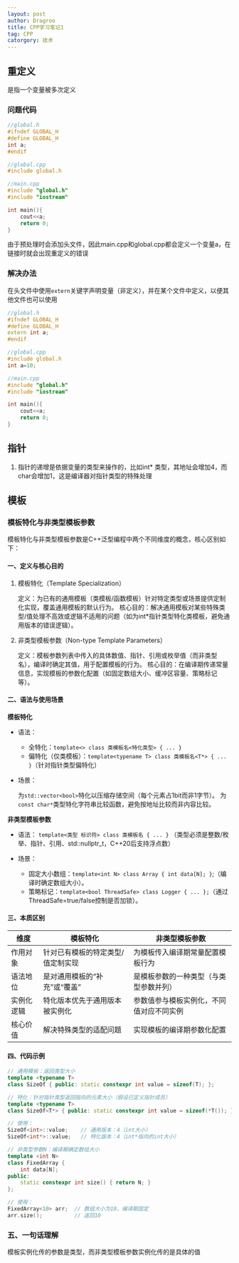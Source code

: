 ```yaml
---
layout: post
author: Dragroo
title: CPP学习笔记1
tag: CPP
catorgory: 技术
---
```


## 重定义

是指一个变量被多次定义

### 问题代码

```cpp
//global.h
#ifndef GLOBAL_H
#define GLOBAL_H
int a;
#endif

//global.cpp
#include global.h

//main.cpp
#include "global.h"
#include "iostream"

int main(){
    cout<<a;
    return 0;
}
```

由于预处理时会添加头文件，因此main.cpp和global.cpp都会定义一个变量a，在链接时就会出现重定义的错误

### 解决办法

在头文件中使用`extern`关键字声明变量（非定义），并在某个文件中定义，以便其他文件也可以使用

```cpp
//global.h
#ifndef GLOBAL_H
#define GLOBAL_H
extern int a;
#endif

//global.cpp
#include global.h
int a=10;

//main.cpp
#include "global.h"
#include "iostream"

int main(){
    cout<<a;
    return 0;
}
```

## 指针

1. 指针的递增是依据变量的类型来操作的，比如int* 类型，其地址会增加4，而char会增加1，这是编译器对指针类型的特殊处理

## 模板

### 模板特化与非类型模板参数

模板特化与非类型模板参数是C++泛型编程中两个不同维度的概念，核心区别如下：

#### 一、定义与核心目的

1. 模板特化（Template Specialization）

   定义：为已有的通用模板（类模板/函数模板）针对特定类型或场景提供定制化实现，覆盖通用模板的默认行为。
   核心目的：解决通用模板对某些特殊类型/值处理不高效或逻辑不适用的问题（如为int*指针类型特化类模板，避免通用版本的错误逻辑）。

2. 非类型模板参数（Non-type Template Parameters）

   定义：模板参数列表中传入的具体数值、指针、引用或枚举值（而非类型名），编译时确定其值，用于配置模板的行为。
   核心目的：在编译期传递常量信息，实现模板的参数化配置（如固定数组大小、缓冲区容量、策略标记等）。

#### 二、语法与使用场景

**模板特化**

- 语法：

  - 全特化：`template<> class 类模板名<特化类型> { ... }`
  - 偏特化（仅类模板）：`template<typename T> class 类模板名<T*> { ... }`（针对指针类型偏特化）

- 场景：

  为`std::vector<bool>`特化以压缩存储空间（每个元素占1bit而非1字节）。
  为`const char*`类型特化字符串比较函数，避免按地址比较而非内容比较。


**非类型模板参数**

- 语法：
`template<类型 标识符> class 类模板名 { ... }`
（类型必须是整数/枚举、指针、引用、std::nullptr_t，C++20后支持浮点数）
- 场景：

  - 固定大小数组：`template<int N> class Array { int data[N]; }`;（编译时确定数组大小）。
  - 策略标记：`template<bool ThreadSafe> class Logger { ... };`（通过ThreadSafe=true/false控制是否加锁）。

#### 三、本质区别

|维度|模板特化|非类型模板参数|
|---|--------|------------ |
|作用对象|针对已有模板的特定类型/值定制实现|为模板传入编译期常量配置模板行为|
|语法地位|是对通用模板的“补充”或“覆盖”|是模板参数的一种类型（与类型参数并列）|
|实例化逻辑|特化版本优先于通用版本被实例化|参数值参与模板实例化，不同值对应不同实例|
|核心价值|解决特殊类型的适配问题|实现模板的编译期参数化配置|

#### 四、代码示例

```cpp
// 通用模板：返回类型大小  
template <typename T>  
class SizeOf { public: static constexpr int value = sizeof(T); };  

// 特化：针对指针类型返回指向的元素大小（假设已定义指针成员）  
template <typename T>  
class SizeOf<T*> { public: static constexpr int value = sizeof(*T()); };  

// 使用：  
SizeOf<int>::value;    // 通用版本：4（int大小）  
SizeOf<int*>::value;   // 特化版本：4（int*指向的int大小）
```

```cpp
// 非类型参数N：编译期确定数组大小  
template <int N>  
class FixedArray {  
    int data[N];  
public:  
    static constexpr int size() { return N; }  
};  

// 使用：  
FixedArray<10> arr;  // 数组大小为10，编译期固定  
arr.size();          // 返回10
```

### 五、一句话理解

模板实例化传的参数是类型，而非类型模板参数实例化传的是具体的值
